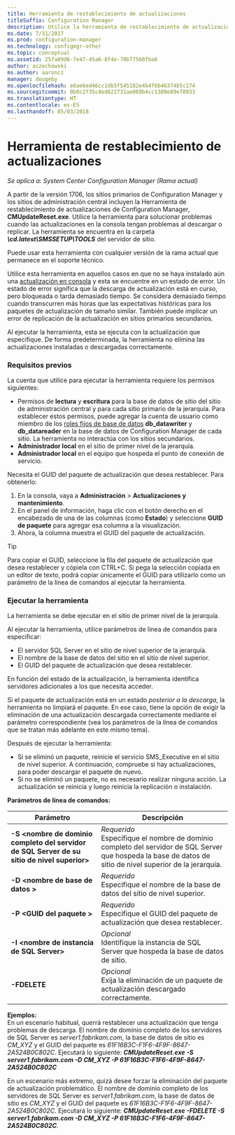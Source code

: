 ```yaml
---
title: Herramienta de restablecimiento de actualizaciones
titleSuffix: Configuration Manager
description: Utilice la herramienta de restablecimiento de actualizaciones para actualizaciones en la consola para System Center Configuration Manager.
ms.date: 7/31/2017
ms.prod: configuration-manager
ms.technology: configmgr-other
ms.topic: conceptual
ms.assetid: 25fa89d6-7e47-45a6-8f4e-70b77560fba6
author: aczechowski
ms.author: aaroncz
manager: dougeby
ms.openlocfilehash: e6ae6ed46cc1db5f545182e4b4f6b46374b5c174
ms.sourcegitcommit: 0b0c2735c4ed822731ae069b4cc1380e89e78933
ms.translationtype: HT
ms.contentlocale: es-ES
ms.lasthandoff: 05/03/2018
---
```

# <a name="update-reset-tool"></a>Herramienta de restablecimiento de actualizaciones

*Se aplica a: System Center Configuration Manager (Rama actual)*  


A partir de la versión 1706, los sitios primarios de Configuration Manager y los sitios de administración central incluyen la Herramienta de restablecimiento de actualizaciones de Configuration Manager, **CMUpdateReset.exe**. Utilice la herramienta para solucionar problemas cuando las actualizaciones en la consola tengan problemas al descargar o replicar. La herramienta se encuentra en la carpeta ***\cd.latest\SMSSETUP\TOOLS*** del servidor de sitio.

Puede usar esta herramienta con cualquier versión de la rama actual que permanece en el soporte técnico.

Utilice esta herramienta en aquellos casos en que no se haya instalado aún una [actualización en consola](/sccm/core/servers/manage/install-in-console-updates) y esta se encuentre en un estado de error. Un estado de error significa que la descarga de actualización está en curso, pero bloqueada o tarda demasiado tiempo. Se considera demasiado tiempo cuando transcurren más horas que las expectativas históricas para los paquetes de actualización de tamaño similar. También puede implicar un error de replicación de la actualización en sitios primarios secundarios.  

Al ejecutar la herramienta, esta se ejecuta con la actualización que especifique. De forma predeterminada, la herramienta no elimina las actualizaciones instaladas o descargadas correctamente.  

### <a name="prerequisites"></a>Requisitos previos
La cuenta que utilice para ejecutar la herramienta requiere los permisos siguientes:
-   Permisos de **lectura** y **escritura** para la base de datos de sitio del sitio de administración central y para cada sitio primario de la jerarquía. Para establecer estos permisos, puede agregar la cuenta de usuario como miembro de los [roles fijos de base de datos](/sql/relational-databases/security/authentication-access/database-level-roles#fixed-database-roles) **db_datawriter** y **db_datareader** en la base de datos de Configuration Manager de cada sitio. La herramienta no interactúa con los sitios secundarios.
-   **Administrador local** en el sitio de primer nivel de la jerarquía.
-   **Administrador local** en el equipo que hospeda el punto de conexión de servicio.

Necesita el GUID del paquete de actualización que desea restablecer. Para obtenerlo:
  1.   En la consola, vaya a **Administración** > **Actualizaciones y mantenimiento**.
  2.   En el panel de información, haga clic con el botón derecho en el encabezado de una de las columnas (como **Estado**) y seleccione **GUID de paquete** para agregar esa columna a la visualización.
  3.   Ahora, la columna muestra el GUID del paquete de actualización.

> [!TIP]  
> Para copiar el GUID, seleccione la fila del paquete de actualización que desea restablecer y cópiela con CTRL+C. Si pega la selección copiada en un editor de texto, podrá copiar únicamente el GUID para utilizarlo como un parámetro de la línea de comandos al ejecutar la herramienta.

### <a name="run-the-tool"></a>Ejecutar la herramienta    
La herramienta se debe ejecutar en el sitio de primer nivel de la jerarquía.

Al ejecutar la herramienta, utilice parámetros de línea de comandos para especificar:
  -   El servidor SQL Server en el sitio de nivel superior de la jerarquía.
  -   El nombre de la base de datos del sitio en el sitio de nivel superior.
  -   El GUID del paquete de actualización que desea restablecer.

En función del estado de la actualización, la herramienta identifica servidores adicionales a los que necesita acceder.   

Si el paquete de actualización está en un estado *posterior a la descarga*, la herramienta no limpiará el paquete. En ese caso, tiene la opción de exigir la eliminación de una actualización descargada correctamente mediante el parámetro correspondiente (vea los parámetros de la línea de comandos que se tratan más adelante en este mismo tema).

Después de ejecutar la herramienta:
-   Si se eliminó un paquete, reinicie el servicio SMS_Executive en el sitio de nivel superior. A continuación, compruebe si hay actualizaciones, para poder descargar el paquete de nuevo.
-   Si no se eliminó un paquete, no es necesario realizar ninguna acción. La actualización se reinicia y luego reinicia la replicación o instalación.

**Parámetros de línea de comandos:**  

| Parámetro        |Descripción                 |  
|------------------|----------------------------|  
|**-S &lt;nombre de dominio completo del servidor de SQL Server de su sitio de nivel superior>** | *Requerido* <br> Especifique el nombre de dominio completo del servidor de SQL Server que hospeda la base de datos de sitio de nivel superior de la jerarquía.    |  
| **-D &lt;nombre de base de datos >**                        | *Requerido* <br> Especifique el nombre de la base de datos del sitio de nivel superior.  |  
| **-P &lt;GUID del paquete >**                         | *Requerido* <br> Especifique el GUID del paquete de actualización que desea restablecer.   |  
| **-I &lt;nombre de instancia de SQL Server>**             | *Opcional* <br> Identifique la instancia de SQL Server que hospeda la base de datos de sitio. |
| **-FDELETE**                              | *Opcional* <br> Exija la eliminación de un paquete de actualización descargado correctamente. |  
 **Ejemplos:**  
 En un escenario habitual, querrá restablecer una actualización que tenga problemas de descarga. El nombre de dominio completo de los servidores de SQL Server es *server1.fabrikam.com*, la base de datos de sitio es *CM_XYZ* y el GUID del paquete es *61F16B3C-F1F6-4F9F-8647-2A524B0C802C*.  Ejecutará lo siguiente: ***CMUpdateReset.exe -S server1.fabrikam.com -D CM_XYZ -P 61F16B3C-F1F6-4F9F-8647-2A524B0C802C***

 En un escenario más extremo, quizá desee forzar la eliminación del paquete de actualización problemático. El nombre de dominio completo de los servidores de SQL Server es *server1.fabrikam.com*, la base de datos de sitio es *CM_XYZ* y el GUID del paquete es *61F16B3C-F1F6-4F9F-8647-2A524B0C802C*.  Ejecutará lo siguiente: ***CMUpdateReset.exe  -FDELETE -S server1.fabrikam.com -D CM_XYZ -P 61F16B3C-F1F6-4F9F-8647-2A524B0C802C***.
